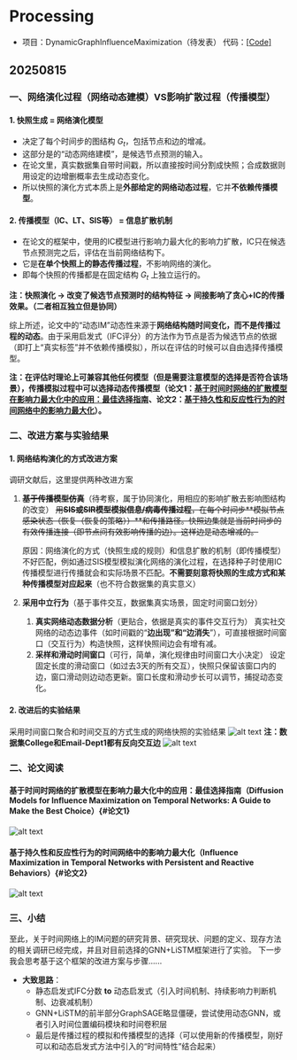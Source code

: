 # Processing
- 项目：DynamicGraphInfluenceMaximization（待发表） 代码：[[Code]](https://github.com/Lvyizhuo/DynamicGraphInfluenceMaximization)

## 20250815
### 一、网络演化过程（网络动态建模）VS影响扩散过程（传播模型）
#### 1. 快照生成 = 网络演化模型
- 决定了每个时间步的图结构 $G_t$，包括节点和边的增减。
- 这部分是的“动态网络建模”，是候选节点预测的输入。
- 在论文里，真实数据集自带时间戳，所以直接按时间分割成快照；合成数据则用设定的边增删概率去生成动态变化。
- 所以快照的演化方式本质上是**外部给定的网络动态过程**，它并**不依赖传播模型**。 
#### 2. 传播模型（IC、LT、SIS等） = 信息扩散机制
- 在论文的框架中，使用的IC模型进行影响力最大化的影响力扩散，IC只在候选节点预测完之后，评估在当前网络结构下。
- 它是**在单个快照上的静态传播过程**，不影响网络的演化。
- 即每个快照的传播都是在固定结构 $G_t$ 上独立运行的。

**注：快照演化 → 改变了候选节点预测时的结构特征 → 间接影响了贪心+IC的传播效果。（二者相互独立但是协同）**

综上所述，论文中的“动态IM”动态性来源于**网络结构随时间变化，而不是传播过程的动态**。由于采用启发式（IFC评分）的方法作为节点是否为候选节点的依据（即打上“真实标签”并不依赖传播模拟），所以在评估的时候可以自由选择传播模型。

**注：在评估时理论上可兼容其他任何模型（但是需要注意模型的选择是否符合该场景），传播模拟过程中可以选择动态传播模型（论文1：[基于时间时网络的扩散模型在影响力最大化中的应用：最佳选择指南](#论文1)、论文2：[基于持久性和反应性行为的时间网络中的影响力最大化](#论文2)）。** 

### 二、改进方案与实验结果
#### 1. 网络结构演化的方式改进方案
调研文献后，这里提供两种改进方案

1. ~~**基于传播模型仿真**~~（待考察，属于协同演化，用相应的影响扩散去影响图结构的改变）
   ~~用**SIS或SIR模型模拟信息/病毒传播过程**，在每个时间步**模拟节点感染状态（恢复（恢复的策略））**和传播路径。快照边集就是当前时间步的有效传播连接（即节点间有效影响传播的边）。这样边是动态增减的。~~ 

   原因：网络演化的方式（快照生成的规则）和信息扩散的机制（即传播模型）不好匹配，例如通过SIS模型模拟演化网络的演化过程，在选择种子时使用IC传播模型进行传播就会和实际场景不匹配。**不需要刻意将快照的生成方式和某种传播模型对应起来**（也不符合数据集的真实意义）

2. **采用中立行为**（基于事件交互，数据集真实场景，固定时间窗口划分）

   1. **真实网络动态数据分析**（更贴合，依据是真实的事件交互行为）
      真实社交网络的动态边事件（如时间戳的“**边出现”和“边消失**”），可直接根据时间窗口（交互行为）构造快照，这样快照间边会有增有减。
   2. **采样和滑动时间窗口**（可行，简单，演化规律由时间窗口大小决定）
      设定固定长度的滑动窗口（如过去3天的所有交互），快照只保留该窗口内的边，窗口滑动则边动态更新。窗口长度和滑动步长可以调节，捕捉动态变化。
#### 2. 改进后的实验结果
采用时间窗口聚合和时间交互的方式生成的网络快照的实验结果
![alt text](/static/assets/img/image.png)
**注：数据集College和Email-Dept1都有反向交互边**
![alt text](/static/assets/img/image-1.png)

### 二、论文阅读
#### 基于时间时网络的扩散模型在影响力最大化中的应用：最佳选择指南（Diffusion Models for Influence Maximization on Temporal Networks: A Guide to Make the Best Choice）{#论文1}

![alt text](/static/assets/img/思维导图-17552398328912.png)

#### 基于持久性和反应性行为的时间网络中的影响力最大化（Influence Maximization in Temporal Networks with Persistent and Reactive Behaviors）{#论文2}

![alt text](/static/assets/img/image-20250815144433321.png)

### 三、小结
至此，关于时间网络上的IM问题的研究背景、研究现状、问题的定义、现存方法的相关调研已经完成，并且对目前选择的GNN+LiSTM框架进行了实验。
下一步我会思考基于这个框架的改进方案与步骤......
- **大致思路**：
  - 静态启发式IFC分数 **to** 动态启发式（引入时间机制、持续影响力判断机制、边衰减机制）
  - GNN+LiSTM的前半部分GraphSAGE略显僵硬，尝试使用动态GNN，或者引入时间位置编码模块和时间卷积层
  - 最后是传播过程的模拟和传播模型的选择（可以使用新的传播模型，刚好可以和动态启发式方法中引入的“时间特性”结合起来）
